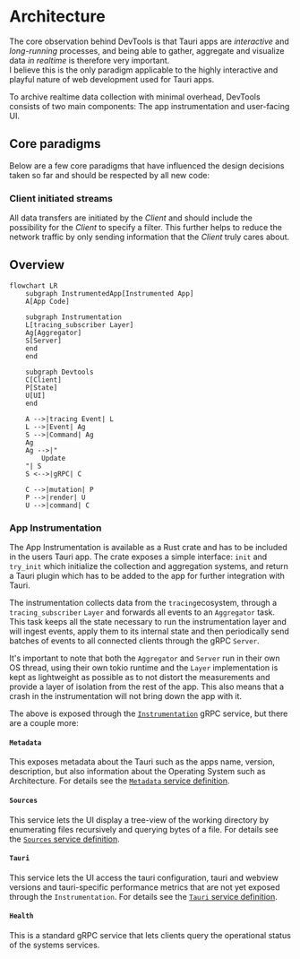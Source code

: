 # Architecture

The core observation behind DevTools is that Tauri apps are *interactive* and *long-running* processes, 
and being able to gather, aggregate and visualize data *in realtime* is therefore very important.  
I believe this is the only paradigm applicable to the highly interactive and playful nature of web development used for Tauri apps.

To archive realtime data collection with minimal overhead, DevTools consists of two main components: 
The app instrumentation and user-facing UI.

## Core paradigms

Below are a few core paradigms that have influenced the design decisions taken so far and should be respected by all new code:

### Client initiated streams

All data transfers are initiated by the *Client* and should include the possibility for the *Client* to specify a filter. 
This further helps to reduce the network traffic by only sending information that the *Client* truly cares about.

## Overview

```mermaid
flowchart LR
    subgraph InstrumentedApp[Instrumented App]
    A[App Code]

    subgraph Instrumentation
    L[tracing_subscriber Layer]
    Ag[Aggregator]
    S[Server]
    end
    end

    subgraph Devtools
    C[Client]
    P[State]
    U[UI]
    end

    A -->|tracing Event| L
    L -->|Event| Ag
    S -->|Command| Ag
    Ag
    Ag -->|"
        Update
    "| S
    S <-->|gRPC| C

    C -->|mutation| P
    P -->|render| U
    U -->|command| C
```

### App Instrumentation

The App Instrumentation is available as a Rust crate and has to be included in the users Tauri app. 
The crate exposes a simple interface: `init` and `try_init` which initialize the collection and aggregation systems, 
and return a Tauri plugin which has to be added to the app for further integration with Tauri.

The instrumentation collects data from the `tracing`ecosystem, through a `tracing_subscriber` `Layer` and 
forwards all events to an `Aggregator` task. This task keeps all the state necessary to run the instrumentation layer 
and will ingest events, apply them to its internal state and then periodically send batches of events to all 
connected clients through the gRPC `Server`.

It's important to note that both the `Aggregator` and `Server` run in their own OS thread, using their own tokio runtime 
and the `Layer` implementation is kept as lightweight as possible as to not distort the measurements and provide a 
layer of isolation from the rest of the app.
This also means that a crash in the instrumentation will not bring down the app with it.

The above is exposed through the [`Instrumentation`](./wire/proto/instrument.proto) gRPC service, but there are a couple more:

#### `Metadata`

This exposes metadata about the Tauri such as the apps name, version, description, but also information
about the Operating System such as Architecture.
For details see the [`Metadata` service definition](./wire/proto/meta.proto).

#### `Sources`

This service lets the UI display a tree-view of the working directory by enumerating files recursively and 
querying bytes of a file.
For details see the [`Sources` service definition](./wire/proto/sources.proto).

#### `Tauri`

This service lets the UI access the tauri configuration, tauri and webview versions and tauri-specific performance 
metrics that are not yet exposed through the `Instrumentation`.
For details see the [`Tauri` service definition](./wire/proto/tauri.proto).

#### `Health`

This is a standard gRPC service that lets clients query the operational status of the systems services.
